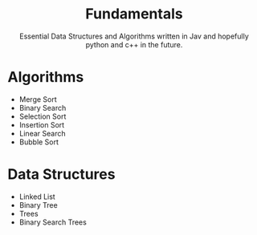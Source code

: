 <h1 align="center">Fundamentals</h1>
<div align="center">
	Essential Data Structures and Algorithms written in Jav and hopefully python and c++ in the future.
</div>

# Algorithms
- Merge Sort
- Binary Search
- Selection Sort
- Insertion Sort
- Linear Search 
- Bubble Sort



# Data Structures
- Linked List
- Binary Tree
- Trees
- Binary Search Trees
